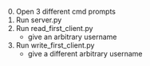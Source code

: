 0. Open 3 different cmd prompts
1. Run server.py
2. Run read_first_client.py
   - give an arbitrary username
3. Run write_first_client.py
     - give a different arbitrary username
